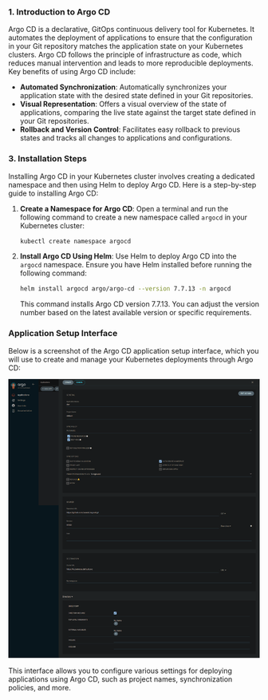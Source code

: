 ### 1. Introduction to Argo CD

Argo CD is a declarative, GitOps continuous delivery tool for Kubernetes. It automates the deployment of applications to ensure that the configuration in your Git repository matches the application state on your Kubernetes clusters. Argo CD follows the principle of infrastructure as code, which reduces manual intervention and leads to more reproducible deployments. Key benefits of using Argo CD include:

- **Automated Synchronization**: Automatically synchronizes your application state with the desired state defined in your Git repositories.
- **Visual Representation**: Offers a visual overview of the state of applications, comparing the live state against the target state defined in your Git repositories.
- **Rollback and Version Control**: Facilitates easy rollback to previous states and tracks all changes to applications and configurations.

### 3. Installation Steps

Installing Argo CD in your Kubernetes cluster involves creating a dedicated namespace and then using Helm to deploy Argo CD. Here is a step-by-step guide to installing Argo CD:

1. **Create a Namespace for Argo CD**:
   Open a terminal and run the following command to create a new namespace called `argocd` in your Kubernetes cluster:
   ```bash
   kubectl create namespace argocd
   ```
   
2. **Install Argo CD Using Helm**:
   Use Helm to deploy Argo CD into the `argocd` namespace. Ensure you have Helm installed before running the following command:
   ```bash
   helm install argocd argo/argo-cd --version 7.7.13 -n argocd
   ```

   This command installs Argo CD version 7.7.13. You can adjust the version number based on the latest available version or specific requirements.

### Application Setup Interface

Below is a screenshot of the Argo CD application setup interface, which you will use to create and manage your Kubernetes deployments through Argo CD:

![Argo CD Application Setup](screencapture-localhost-8080-applications-2025-01-07-11_41_18.png)

This interface allows you to configure various settings for deploying applications using Argo CD, such as project names, synchronization policies, and more.
